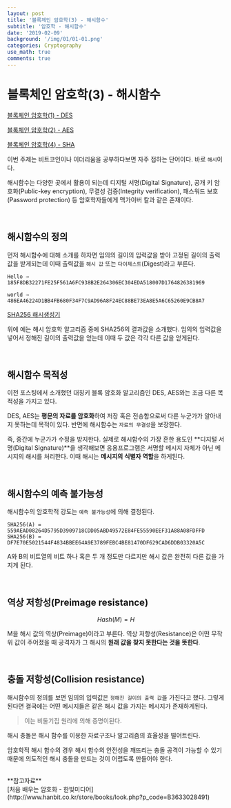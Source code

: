 ```yaml
---
layout: post
title: '블록체인 암호학(3) - 해시함수'
subtitle: '암호학 - 해시함수'
date: '2019-02-09'
background: '/img/01/01-01.png'
categories: Cryptography
use_math: true
comments: true
---
```


# 블록체인 암호학(3) - 해시함수

[블록체인 암호학(1) - DES](<https://dongw00.github.io/Cryptography-%EB%B8%94%EB%A1%9D%EC%B2%B4%EC%9D%B8-%EC%95%94%ED%98%B8%ED%95%99(1)-DES>)

[블록체인 암호학(2) - AES](<https://dongw00.github.io/Cryptography-%EB%B8%94%EB%A1%9D%EC%B2%B4%EC%9D%B8-%EC%95%94%ED%98%B8%ED%95%99(2)-AES>)

[블록체인 암호학(4) - SHA](<https://dongw00.github.io/Cryptography-%EB%B8%94%EB%A1%9D%EC%B2%B4%EC%9D%B8-%EC%95%94%ED%98%B8%ED%95%99(4)-SHA>)

이번 주제는 비트코인이나 이더리움을 공부하다보면 자주 접하는 단어이다. 바로 `해시`이다.

해시함수는 다양한 곳에서 활용이 되는데 디지털 서명(Digital Signature), 공개 키 암호화(Public-key encryption), 무결성 검증(Integrity verification), 패스워드 보호(Password protection) 등 암호학자들에게 맥가이버 칼과 같은 존재이다.

<br />

## 해시함수의 정의

먼저 해시함수에 대해 소개를 하자면 임의의 길이의 입력값을 받아 고정된 길이의 출력값을 받게되는데 이때 출력값을 `해시 값` 또는 `다이제스트`(Digest)라고 부른다.

    Hello → 185F8DB32271FE25F561A6FC938B2E264306EC304EDA518007D1764826381969

    world → 486EA46224D1BB4FB680F34F7C9AD96A8F24EC88BE73EA8E5A6C65260E9CB8A7

[SHA256 해시생성기](http://www.convertstring.com/ko/Hash/SHA256)

위에 예는 해시 암호학 알고리즘 중에 SHA256의 결과값을 소개했다. 임의의 입력값을 넣어서 정해진 길이의 출력값을 얻는데 이때 두 값은 각각 다른 값을 얻게된다.

<br />

## 해시함수 목적성

이전 포스팅에서 소개했던 대칭키 블록 암호화 알고리즘인 DES, AES와는 조금 다른 목적성을 가지고 있다.

DES, AES는 **평문의 자료를 암호화**하여 저장 혹은 전송함으로써 다른 누군가가 알아내지 못하는데 목적이 있다. 반면에 해시함수는 `자료의 무결성`을 보장한다.

즉, 중간에 누군가가 수정을 방지한다. 실제로 해시함수의 가장 흔한 용도인 **디지털 서명(Digital Signature)**을 생각해보면 응용프로그램은 서명할 메시지 자체가 아닌 메시지의 해시를 처리한다. 이때 해시는 **메시지의 식별자 역할**을 하게된다.

<br />

## 해시함수의 예측 불가능성

해시함수의 암호학적 강도는 `예측 불가능성`에 의해 결정된다.

    SHA256(A) = 559AEAD08264D5795D3909718CDD05ABD49572E84FE55590EEF31A88A08FDFFD
    SHA256(B) = DF7E70E5021544F4834BBEE64A9E3789FEBC4BE81470DF629CAD6DDB03320A5C

A와 B의 비트열의 비트 하나 혹은 두 개 정도만 다르지만 해시 값은 완전히 다른 값을 가지게 된다.

<br />

## 역상 저항성(Preimage resistance) <br />

$$Hash(M) = H$$

M을 해시 값의 역상(Preimage)이라고 부른다. 역상 저항성(Resistance)은 어떤 무작위 값이 주어졌을 때 공격자가 그 해시의 **원래 값을 찾지 못한다는 것을 뜻한다**.

<br />

## 충돌 저항성(Collision resistance)

해시함수의 정의를 보면 임의의 입력값은 `정해진 길이의 출력 값`을 가진다고 했다. 그렇게 된다면 결국에는 어떤 메시지들은 같은 해시 값을 가지는 메시지가 존재하게된다.

> 이는 비둘기집 원리에 의해 증명이된다.

해시 충돌은 해시 함수를 이용한 자료구조나 알고리즘의 효율성을 떨어트린다.

암호학적 해시 함수의 경우 해시 함수의 안전성을 깨뜨리는 충돌 공격이 가능할 수 있기 때문에 의도적인 해시 충돌을 만드는 것이 어렵도록 만들어야 한다.

<br />
**참고자료**<br />
[처음 배우는 암호화 - 한빛미디어](http://www.hanbit.co.kr/store/books/look.php?p_code=B3633028491)
